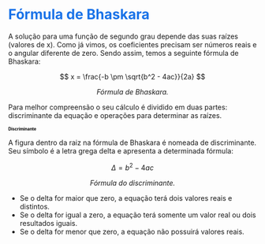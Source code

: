 <h1 style="color:#1a73e8;">Fórmula de Bhaskara</h1>

A solução para uma função de segundo grau depende das suas raízes (valores de x). Como já vimos, os coeficientes precisam ser números reais e o angular diferente de zero. Sendo assim, temos a seguinte fórmula de Bhaskara:

$$
x = \frac{-b \pm \sqrt{b^2 - 4ac}}{2a}
$$
<p align="center"><em>Fórmula de Bhaskara.</em></p>

Para melhor compreensão o seu cálculo é dividido em duas partes: discriminante da equação e operações para determinar as raízes.

<h4 style="font-size: 0.6em; color: black; font-weight: bold;">Discriminante</h4>

A figura dentro da raiz na fórmula de Bhaskara é nomeada de discriminante. Seu símbolo é a letra grega delta e apresenta a determinada fórmula:

$$
\Delta = b^2 - 4ac
$$
<p align="center"><em>Fórmula do discriminante.</em></p>

- Se o delta for maior que zero, a equação terá dois valores reais e distintos.  
- Se o delta for igual a zero, a equação terá somente um valor real ou dois resultados iguais.  
- Se o delta for menor que zero, a equação não possuirá valores reais.



